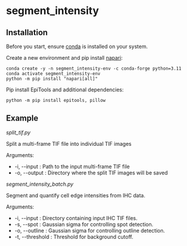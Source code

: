# **segment_intensity**

## Installation
Before you start, ensure [conda](https://conda.io/projects/conda/en/latest/user-guide/install/index.html) is installed on your system.

Create a new environment and pip install [napari](https://napari.org/stable/tutorials/fundamentals/installation.html#installation):
```
conda create -y -n segment_intensity-env -c conda-forge python=3.11
conda activate segment_intensity-env
python -m pip install "napari[all]"
```

Pip install EpiTools and additional dependencies:
```
python -m pip install epitools, pillow
```

## Example
*split_tif.py*

Split a multi-frame TIF file into individual TIF images

Arguments:
* -i, --input : Path to the input multi-frame TIF file
* -o, --output : Directory where the split TIF images will be saved

*segment_intensity_batch.py*

Segment and quantify cell edge intensities from IHC data.

Arguments:
* -i, --input : Directory containing input IHC TIF files.
* -s, --spot : Gaussian sigma for controlling spot detection.
* -o, --outline : Gaussian sigma for controlling outline detection.
* -t, --threshold : Threshold for background cutoff.

